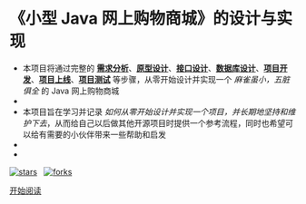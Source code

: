 # 《小型 Java 网上购物商城》的设计与实现

- 本项目将通过完整的 **[需求分析](README.md#需求分析)**、**[原型设计](README.md#原型设计)**、**[接口设计](README.md#接口设计)**、**[数据库设计](README.md#数据库设计)**、**[项目开发](README.md#项目开发)**、**[项目上线](README.md#项目上线)**、**[项目测试](README.md#项目测试)** 等步骤，从零开始设计并实现一个 *麻雀虽小，五脏俱全* 的 Java 网上购物商城
- &nbsp;
- 本项目旨在学习并记录 *如何从零开始设计并实现一个项目，并长期地坚持和维护下去*，从而给自己以后做其他开源项目时提供一个参考流程，同时也希望可以给有需要的小伙伴带来一些帮助和启发
- &nbsp;
- 
[![stars](https://badgen.net/github/stars/epochwz/mall?icon=github&color=4ab8a1)](https://github.com/epochwz/mall)&nbsp;&nbsp;
[![forks](https://badgen.net/github/forks/epochwz/mall?icon=github&color=4ab8a1)](https://github.com/epochwz/mall)

[开始阅读](/docs/README.md)